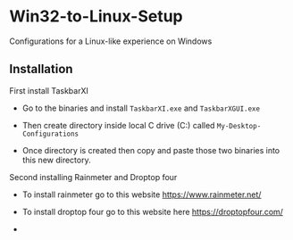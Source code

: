 # Win32-to-Linux-Setup
Configurations for a Linux-like experience on Windows

 ## Installation

First install TaskbarXI

- Go to the binaries and install `TaskbarXI.exe` and `TaskbarXGUI.exe`

- Then create directory inside local C drive (C:) called `My-Desktop-Configurations`

- Once directory is created then copy and paste those two binaries into this new directory.

Second installing Rainmeter and Droptop four

- To install rainmeter go to this website https://www.rainmeter.net/

- To install droptop four go to this website here https://droptopfour.com/

- 
